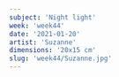 ```yaml
---
subject: 'Night light'
week: 'week44'
date: '2021-01-20'
artist: 'Suzanne'
dimensions: '20x15 cm'
slug: 'week44/Suzanne.jpg'
---
```

